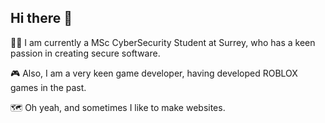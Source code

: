 ## Hi there 👋

👨‍🎓 I am currently a MSc CyberSecurity Student at Surrey, who has a keen passion in creating secure software.
  
🎮 Also, I am a very keen game developer, having developed ROBLOX games in the past.
  
🗺️ Oh yeah, and sometimes I like to make websites.
  

<!--
**M-C13J/M-C13J** is a ✨ _special_ ✨ repository because its `README.md` (this file) appears on your GitHub profile.

Here are some ideas to get you started:

- 🔭 I’m currently working on ...
- 🌱 I’m currently learning ...
- 👯 I’m looking to collaborate on ...
- 🤔 I’m looking for help with ...
- 💬 Ask me about ...
- 📫 How to reach me: ...
- 😄 Pronouns: ...
- ⚡ Fun fact: ...
-->
